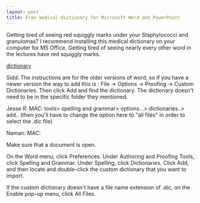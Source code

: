 ```yaml
---
layout: post
title: Free medical dictionary for Microsoft Word and PowerPoint
---
```


Getting tired of seeing red squiggly marks under your Staphylococci and
granulomas?  I recommend installing this medical dictionary on your computer
for MS Office. Getting tired of seeing nearly every other word in the lectures
have red squiggly marks.

[dictionary](http://mtherald.com/free-medical-spell-checker-for-microsoft-word-custom-dictionary)


Sidd: The instructions are for the older versions of word, so if you
have a newer version the way to add this is : File -> Options ->
Proofing -> Custom Dictionaries. Then click Add and find the
dictionary. The dictionary doesn't need to be in the specific folder
they mentioned.


Jesse R: MAC: tools> spelling and grammar> options...> dictionaries..>
add.. (then you'll have to change the option here to "all files" in
order to select the .dic file)

Naman: MAC:

Make sure that a document is open.

On the Word menu, click Preferences.
Under Authoring and Proofing Tools, click Spelling and Grammar.
Under Spelling, click Dictionaries.
Click Add, and then locate and double-click the custom dictionary that you want to import.

If the custom dictionary doesn't have a file name extension of .dic, on the Enable pop-up menu, click All Files.
